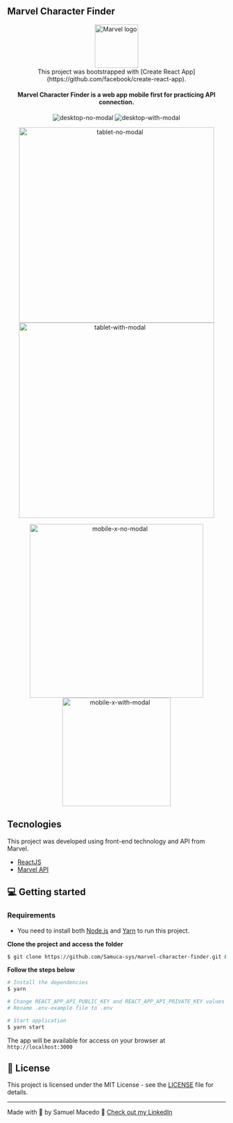 ## Marvel Character Finder

<div align="center" >
  <img src=".github/logo.svg" alt="Marvel logo" width="100px">
</div>

<div align="center" >This project was bootstrapped with [Create React App](https://github.com/facebook/create-react-app).</div>

<h4 align="center">
  Marvel Character Finder is a web app mobile first for practicing API connection.
</h4>

<div align="center">
  <img src=".github/desktop-no-modal.png" alt="desktop-no-modal">
  <img src=".github/desktop-with-modal.png" alt="desktop-with-modal">
</div>

<p align="center">
  <img src=".github/tablet-no-modal.png" alt="tablet-no-modal"  width="450" >
  <img src=".github/tablet-with-modal.png" alt="tablet-with-modal"  width="450">
</p>

<p align="center">
  <img src=".github/mobile-x-no-modal.png" alt="mobile-x-no-modal"  width="400">
  <img src=".github/mobile-x-with-modal.png" alt="mobile-x-with-modal"  width="250">
</p>


## Tecnologies

This project was developed using front-end technology and API from Marvel.

- [ReactJS](https://reactjs.org/)
- [Marvel API](https://developer.marvel.com/)

## 💻 Getting started

### Requirements

- You need to install both [Node.js](https://nodejs.org/en/download/) and [Yarn](https://yarnpkg.com/) to run this project.

**Clone the project and access the folder**

```bash
$ git clone https://github.com/Samuca-sys/marvel-character-finder.git && cd marvel-character-finder
```

**Follow the steps below**

```bash
# Install the dependencies
$ yarn

# Change REACT_APP_API_PUBLIC_KEY and REACT_APP_API_PRIVATE_KEY values from .env-example file
# Rename .env-example file to .env

# Start application
$ yarn start
```

The app will be available for access on your browser at `http://localhost:3000`


## 📝 License

This project is licensed under the MIT License - see the [LICENSE](LICENSE) file for details.

---

Made with 💜 by Samuel Macedo 👋 [Check out my LinkedIn](https://www.linkedin.com/in/samuel-macedo-12a420a8)
